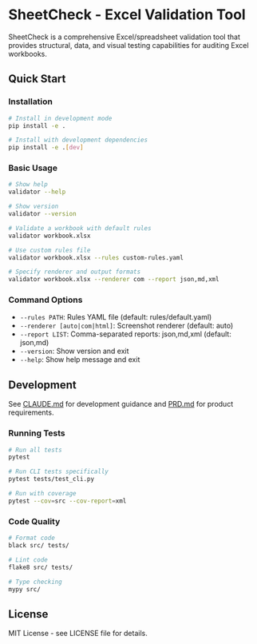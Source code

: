 # SheetCheck - Excel Validation Tool

SheetCheck is a comprehensive Excel/spreadsheet validation tool that provides structural, data, and visual testing capabilities for auditing Excel workbooks.

## Quick Start

### Installation

```bash
# Install in development mode
pip install -e .

# Install with development dependencies
pip install -e .[dev]
```

### Basic Usage

```bash
# Show help
validator --help

# Show version
validator --version

# Validate a workbook with default rules
validator workbook.xlsx

# Use custom rules file
validator workbook.xlsx --rules custom-rules.yaml

# Specify renderer and output formats
validator workbook.xlsx --renderer com --report json,md,xml
```

### Command Options

- `--rules PATH`: Rules YAML file (default: rules/default.yaml)
- `--renderer [auto|com|html]`: Screenshot renderer (default: auto)
- `--report LIST`: Comma-separated reports: json,md,xml (default: json,md)
- `--version`: Show version and exit
- `--help`: Show help message and exit

## Development

See [CLAUDE.md](CLAUDE.md) for development guidance and [PRD.md](PRD.md) for product requirements.

### Running Tests

```bash
# Run all tests
pytest

# Run CLI tests specifically
pytest tests/test_cli.py

# Run with coverage
pytest --cov=src --cov-report=xml
```

### Code Quality

```bash
# Format code
black src/ tests/

# Lint code
flake8 src/ tests/

# Type checking
mypy src/
```

## License

MIT License - see LICENSE file for details.